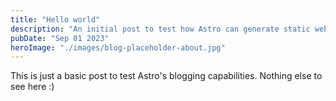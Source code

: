 ```yaml
---
title: "Hello world"
description: "An initial post to test how Astro can generate static websites"
pubDate: "Sep 01 2023"
heroImage: "./images/blog-placeholder-about.jpg"
---
```


This is just a basic post to test Astro's blogging capabilities. Nothing else to see here :)
